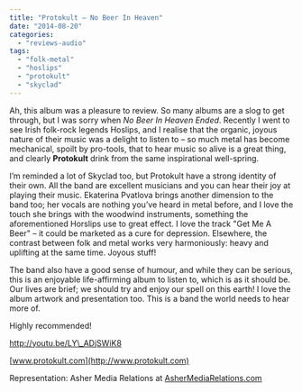 ```yaml
---
title: "Protokult – No Beer In Heaven"
date: "2014-08-20"
categories: 
  - "reviews-audio"
tags: 
  - "folk-metal"
  - "hoslips"
  - "protokult"
  - "skyclad"
---
```


Ah, this album was a pleasure to review. So many albums are a slog to get through, but I was sorry when _No Beer In Heaven Ended_. Recently I went to see Irish folk-rock legends Hoslips, and I realise that the organic, joyous nature of their music was a delight to listen to – so much metal has become mechanical, spoilt by pro-tools, that to hear music so alive is a great thing, and clearly **Protokult** drink from the same inspirational well-spring.

I’m reminded a lot of Skyclad too, but Protokult have a strong identity of their own. All the band are excellent musicians and you can hear their joy at playing their music. Ekaterina Pvatlova brings another dimension to the band too; her vocals are nothing you’ve heard in metal before, and I love the touch she brings with the woodwind instruments, something the aforementioned Horslips use to great effect. I love the track "Get Me A Beer" – it could be marketed as a cure for depression. Elsewhere, the contrast between folk and metal works very harmoniously: heavy and uplifting at the same time. Joyous stuff!

The band also have a good sense of humour, and while they can be serious, this is an enjoyable life-affirming album to listen to, which is as it should be. Our lives are brief; we should try and enjoy our spell on this earth! I love the album artwork and presentation too. This is a band the world needs to hear more of.

Highly recommended!

http://youtu.be/LY\_ADjSWiK8

[www.protokult.com](http://www.protokult.com)

Representation: Asher Media Relations at [AsherMediaRelations.com](http://AsherMediaRelations.com)
